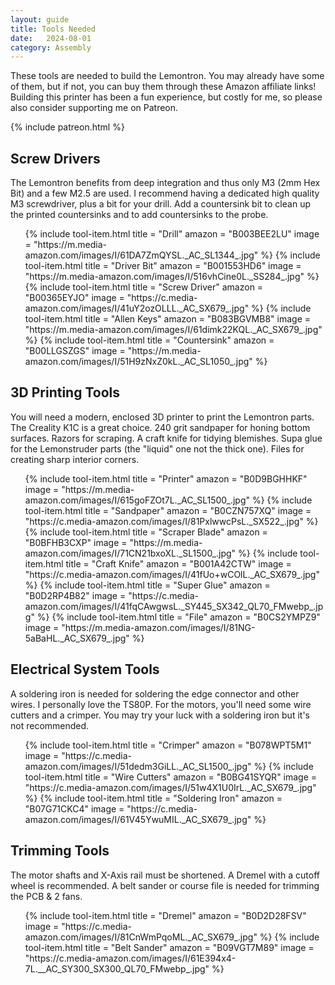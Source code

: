 ```yaml
---
layout: guide
title: Tools Needed
date:   2024-08-01
category: Assembly
---
```


These tools are needed to build the Lemontron. You may already have some of them, but if not, you can buy them
through these Amazon affiliate links! Building this printer has been a fun experience, but costly for me, so please
also consider supporting me on Patreon.

{% include patreon.html %}

## Screw Drivers

The Lemontron benefits from deep integration and thus only M3 (2mm Hex Bit) and a few M2.5 are used. I
recommend having a dedicated high quality M3 screwdriver, plus a bit for your drill. Add a countersink bit to clean up
the printed countersinks and to add countersinks to the probe.

<ul class="tool-links">
{% include tool-item.html
title = "Drill"
amazon = "B003BEE2LU"
image = "https://m.media-amazon.com/images/I/61DA7ZmQYSL._AC_SL1344_.jpg"
%}
{% include tool-item.html
title = "Driver Bit"
amazon = "B001553HD6"
image = "https://m.media-amazon.com/images/I/516vhCine0L._SS284_.jpg"
%}
{% include tool-item.html
title = "Screw Driver"
amazon = "B00365EYJO"
image = "https://c.media-amazon.com/images/I/41uY2ozOLLL._AC_SX679_.jpg"
%}
{% include tool-item.html
title = "Allen Keys"
amazon = "B083BGVMB8"
image = "https://m.media-amazon.com/images/I/61dimk22KQL._AC_SX679_.jpg"
%}
{% include tool-item.html
title = "Countersink"
amazon = "B00LLGSZGS"
image = "https://m.media-amazon.com/images/I/51H9zNxZ0kL._AC_SL1050_.jpg"
%}
</ul>

## 3D Printing Tools

You will need a modern, enclosed 3D printer to print the Lemontron parts. The Creality K1C is a great choice. 240 grit
sandpaper for honing bottom surfaces. Razors for scraping. A craft knife for tidying blemishes. Supa glue for the
Lemonstruder parts (the "liquid" one not the thick one). Files for creating sharp interior corners.

<ul class="tool-links">
{% include tool-item.html
title = "Printer"
amazon = "B0D9BGHHKF"
image = "https://m.media-amazon.com/images/I/615goFZOt7L._AC_SL1500_.jpg"
%}
{% include tool-item.html
title = "Sandpaper"
amazon = "B0CZN757XQ"
image = "https://c.media-amazon.com/images/I/81PxlwwcPsL._SX522_.jpg"
%}
{% include tool-item.html
title = "Scraper Blade"
amazon = "B0BFHB3CXP"
image = "https://m.media-amazon.com/images/I/71CN21bxoXL._SL1500_.jpg"
%}
{% include tool-item.html
title = "Craft Knife"
amazon = "B001A42CTW"
image = "https://c.media-amazon.com/images/I/41fUo+wCOlL._AC_SX679_.jpg"
%}
{% include tool-item.html
title = "Super Glue"
amazon = "B0D2RP4B82"
image = "https://c.media-amazon.com/images/I/41fqCAwgwsL._SY445_SX342_QL70_FMwebp_.jpg"
%}
{% include tool-item.html
title = "File"
amazon = "B0CS2YMPZ9"
image = "https://m.media-amazon.com/images/I/81NG-5aBaHL._AC_SX679_.jpg"
%}
</ul>

## Electrical System Tools

A soldering iron is needed for soldering the edge connector and other wires. I personally love the TS80P. For the
motors, you'll need some wire cutters and a crimper. You may try your luck with a soldering iron but
it's not recommended.

<ul class="tool-links">
{% include tool-item.html
title = "Crimper"
amazon = "B078WPT5M1"
image = "https://c.media-amazon.com/images/I/51dedm3GiLL._AC_SL1500_.jpg"
%}
{% include tool-item.html
title = "Wire Cutters"
amazon = "B0BG41SYQR"
image = "https://c.media-amazon.com/images/I/51w4X1U0IrL._AC_SX679_.jpg"
%}
{% include tool-item.html
title = "Soldering Iron"
amazon = "B07G71CKC4"
image = "https://c.media-amazon.com/images/I/61V45YwuMIL._AC_SX679_.jpg"
%}

</ul>

## Trimming Tools

The motor shafts and X-Axis rail must be shortened. A Dremel with a cutoff wheel is recommended. A belt sander or course
file is needed for trimming the PCB & 2 fans.

<ul class="tool-links">
{% include tool-item.html
title = "Dremel"
amazon = "B0D2D28FSV"
image = "https://c.media-amazon.com/images/I/81CnWmPqoML._AC_SX679_.jpg"
%}
{% include tool-item.html
title = "Belt Sander"
amazon = "B09VGT7M89"
image = "https://c.media-amazon.com/images/I/61E394x4-7L.__AC_SY300_SX300_QL70_FMwebp_.jpg"
%}
</ul>